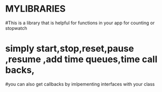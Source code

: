 # MYLIBRARIES

#This is a library that is helpful for functions in your app for counting or stopwatch
# simply start,stop,reset,pause ,resume ,add time queues,time call backs,
#you can also get callbacks by imlpementing interfaces with your class 
